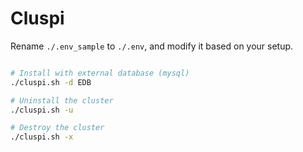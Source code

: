 # Cluspi

Rename `./.env_sample` to `./.env`, and modify it based on your setup.

```bash

# Install with external database (mysql)
./cluspi.sh -d EDB

# Uninstall the cluster
./cluspi.sh -u

# Destroy the cluster
./cluspi.sh -x

```
